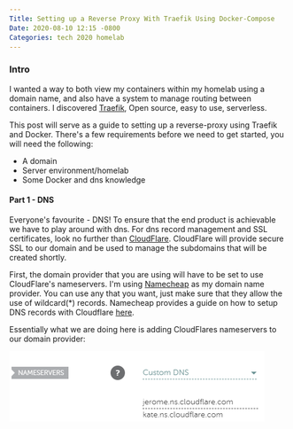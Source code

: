 ```yaml
---
Title: Setting up a Reverse Proxy With Traefik Using Docker-Compose
Date: 2020-08-10 12:15 -0800
Categories: tech 2020 homelab
---
```


### Intro

I wanted a way to both view my containers within my homelab using a domain name, and also have a system to manage routing between containers. I discovered [Traefik](docs.traefik.io), Open source, easy to use, serverless. 

This post will serve as a guide to setting up a reverse-proxy using Traefik and Docker. There's a few requirements before we need to get started, you will need the following:

- A domain  
- Server environment/homelab
- Some Docker and dns knowledge

#### Part 1 - DNS

Everyone's favourite - DNS! To ensure that the end product is achievable we have to play around with dns. For dns record management and SSL certificates, look no further than [CloudFlare](https://www.cloudflare.com/). CloudFlare will provide secure SSL to our domain and be used to manage the subdomains that will be created shortly.

First, the domain provider that you are using will have to be set to use CloudFlare's nameservers. I'm using [Namecheap](namecheap.com) as my domain name provider. You can use any that you want, just make sure that they allow the use of wildcard(*) records. Namecheap provides a guide on how to setup DNS records with Cloudflare [here](https://www.namecheap.com/support/knowledgebase/article.aspx/9607/2210/how-to-set-up-dns-records-for-your-domain-in-cloudflare-account).

Essentially what we are doing here is adding CloudFlares nameservers to our domain provider:

![](/assets/images/nameservers.png)

